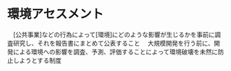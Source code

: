 # 環境アセスメント
　[公共事業]などの行為によって[環境]にどのような影響が生じるかを事前に調査研究し、それを報告書にまとめて公表すること
　大規模開発を行う前に、開発による環境への影響を調査、予測、評価することによって環境破壊を未然に防止しようとする制度
